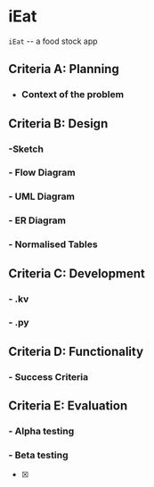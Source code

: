 # iEat

``iEat`` -- a food stock app




## Criteria A: Planning
- ### Context of the problem

## Criteria B: Design
### -Sketch
### - Flow Diagram
### - UML Diagram
### - ER Diagram
### - Normalised Tables

## Criteria C: Development
### - .kv
### - .py

## Criteria D: Functionality
### - Success Criteria

## Criteria E: Evaluation 
### - Alpha testing
### - Beta testing
-[x]



